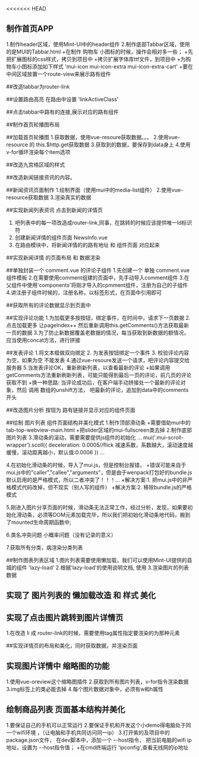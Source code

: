 <<<<<<< HEAD
## 制作首页APP
1.制作header区域，使用Mint-UI中的header组件
2.制作底部Tabbar区域，使用的是MUI的Tabbar.html
    +在制作 购物车 小图标的时候，操作会相对多一些；
    +先把扩展图标的css样式，拷贝到项目中
    +拷贝扩展字体库ttf文件，到项目中
    +为购物车小图标添加如下样式 'mui-icon mui-icon-extra mui-icon-extra-cart'
    +要在中间区域放置一个route-view来展示路有组件

##改造tabbar为router-link

##设置路由高亮 在路由中设置  'linkActiveClass'

##点击tabbar中路有的连接,展示对应的路有组件

##制作首页轮播图布局

##加载首页轮播图
1.获取数据，使用vue-resoure获取数据。。。
2.使用vue-resource 的 this.$http.get获取数据
3.获取到的数据，要保存到data身上
4.使用v-for循环渲染每个item选项

##改造九宫格区域的样式

##改造新闻链接资讯的内容。

##新闻资讯页面制作
1.绘制界面（使用mui中的media-list组件）
2.使用vue-resource获取数据
3.渲染真实的数据


##实现新闻列表资讯 点击到新闻的详情页
1. 吧列表中的每一项改造成router-link,同事，在跳转的时候应该提供唯一Id标识符
2. 创建新闻详情的组件页面  NewsInfo.vue
3. 在路由模块中，将新闻详情的的路有地址 和 组件页面 对应起来

##实现新闻详情 的页面布局 和 数据渲染

##单独封装一个 comment.vue 的评论子组件
1.先创建一个 单独 comment.vue组件模板
2.在需要使用comment组建的页面中，先手动导入comment组件
3.在父组件中使用'components'将刚才导入的cpmment组件，注册为自己的子组件
4.讲注册子组件时候的，注册名称，以标签形式，在页面中引用即可

##获取所有的评论数据显示到页面中

##实现评论功能
1.为加载更多按按钮，绑定事件，在时间中，请求下一页数据
2.点击加载更多 让pageIndex++ 然后重新调用this.getComments()方法获取最新一页的数据
3.为了防止新数据覆盖老数据的情况，每当获取到新数据的额情况，应当使用concat方法，进行拼接

##发表评论
1.将文本框做双向绑定
2. 为发表按钮绑定一个事件
3. 校验评论内容为空，如果为空 不能发表
4.通过vue-resoure发送一个请求，吧评论内容提交给服务器
5.当发表评论OK，重新刷新列表，以查看最新的评论
    +如果调用getComments方法重新刷新列表，可能只能得到最后一页的评论，前几页的评论获取不到
    +换一种思路: 当评论成功后，在客户端手动拼接处一个最新的评论对象，然后 调用 数组的unshift方法，
    吧最新的评论，追加到data中的comments开头


##改造图片分析 按钮为 路有链接并显示对应的组件页面

##绘制 图片列表 组件页面结构并美化模式
1.制作顶部滑动条
    +需要借助mui中的tab-top-webview-main.html
    +把slider区域的mui-fullscreen类去掉
2.制作底部图片列表
3.滑动条的滚动，需要需要提供js组件的初始化
...
    mui('.mui-scroll-wrapper').scoll({
        deceleration: 0.0005//flick 减速系数，系数越大，滚动速度越缓慢，滚动距离越小，默认值:0.0006
    })
...

4.在初始化滑动条的时候，导入了mui.js，但是控制台报错，
    +错误可能来自于mui.js中的"caller","callee","arguments"，但是由于wenpack打包好的bundle.js默认启用的是严格模式，所以二者冲突了！！！...
        +解决方案:1. 把mui.js中的非严格模式代码改掉，但不现实（别人写的组件）
        +解决方案:2. 移除bundle.js的严格模式


5.刚进入图片分享页面的时候，滑动条无法正常工作，经过分析，发现，如果要初始化滑动条，必须等DOM元素加载完毕，所以我们把初始化滑动条地代码，搬到了mounted生命周期函数中;

6.类名冲突问题  小概率问题（没有记录的意义）

7.获取所有分类，病渲染分类列表

##制作图表列表区域
1.图片列表需要使用懒加载，我们可以使用Mint-UI提供的县城的组件 'lazy-load'
2.根据'lazy-load'的使用说明文档,    使用
3.渲染图片的列表数据

## 实现了 图片列表的 懒加载改造  和 样式 美化

## 实现了点击图片跳转到图片详情页
1.在改造 li 成 router-link的时候，需要使用tag属性指定要渲染的为那种元素

##实现详情页的布局和美化，同时获取数据，并渲染页面

## 实现图片详情中 缩略图的功能
1.使用vue-oreview这个缩略图插件
2.获取到所有图片列表，v-for指令渲染数据
3.img标签上的类必能去掉
4.每个图片数据对象中，必须有w和h属性

##  绘制商品列表 页面基本结构并美化
1.要保证自己的手机可以正常运行
2.要保证手机和开发这个小demo得电脑处于同一个wifi环境 ，（让电脑和手机共同访问同一ip）
3.打开紫的及项目中的 package.json文件， 在dev脚本中，添加一个 --host指令， 把当前电脑的wifi ip地址，设置为 --host指令值；
 +在cmd终端运行 'ipconfig',查看无线网的ip地址
